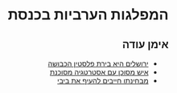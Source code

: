 <div dir="rtl" markdown="1">

# המפלגות הערביות בכנסת

## אימן עודה

* [ירושלים היא בירת פלסטין הכבושה](https://twitter.com/gershuni/status/1404822216282345475?s=20)
* [איש מסוכן עם אסטרטגיה מסוכנת](https://www.youtube.com/watch?v=13jIMH_EscU)
* [מבחינתו חייבים להעיף את ביבי](https://www.youtube.com/watch?v=pIy1UMPzS6k)
